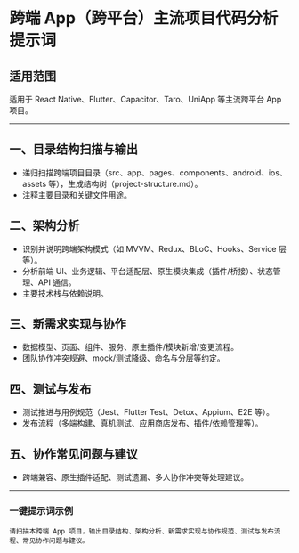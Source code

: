 # 跨端 App（跨平台）主流项目代码分析提示词

## 适用范围
适用于 React Native、Flutter、Capacitor、Taro、UniApp 等主流跨平台 App 项目。

---

## 一、目录结构扫描与输出
- 递归扫描跨端项目目录（src、app、pages、components、android、ios、assets 等），生成结构树（project-structure.md）。
- 注释主要目录和关键文件用途。

## 二、架构分析
- 识别并说明跨端架构模式（如 MVVM、Redux、BLoC、Hooks、Service 层等）。
- 分析前端 UI、业务逻辑、平台适配层、原生模块集成（插件/桥接）、状态管理、API 通信。
- 主要技术栈与依赖说明。

## 三、新需求实现与协作
- 数据模型、页面、组件、服务、原生插件/模块新增/变更流程。
- 团队协作冲突规避、mock/测试降级、命名与分层等约定。

## 四、测试与发布
- 测试推进与用例规范（Jest、Flutter Test、Detox、Appium、E2E 等）。
- 发布流程（多端构建、真机测试、应用商店发布、插件/依赖管理等）。

## 五、协作常见问题与建议
- 跨端兼容、原生插件适配、测试遗漏、多人协作冲突等处理建议。

---

### 一键提示词示例
```
请扫描本跨端 App 项目，输出目录结构、架构分析、新需求实现与协作规范、测试与发布流程、常见协作问题与建议。
```
